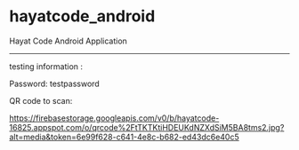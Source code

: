 # hayatcode_android
Hayat Code Android Application

-------------------------------------------------------------
testing information :

Password: testpassword

QR code to scan:

https://firebasestorage.googleapis.com/v0/b/hayatcode-16825.appspot.com/o/qrcode%2FtTKTKtiHDEUKdNZXdSiM5BA8tms2.jpg?alt=media&token=6e99f628-c641-4e8c-b682-ed43dc6e40c5
